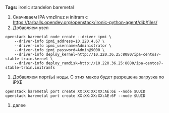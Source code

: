 **Tags:** ironic standelon baremetal
1. Скачиваем IPA vmzlinuz и initram c https://tarballs.opendev.org/openstack/ironic-python-agent/dib/files/
1. Добавляем узел
  ```shell
  openstack baremetal node create --driver ipmi \
      --driver-info ipmi_address=10.220.4.67 \
      --driver-info ipmi_username=Administrator \
      --driver-info ipmi_password=Admin@9000 \
      --driver-info deploy_kernel=http://10.220.36.25:8080/ipa-centos7-stable-train.kernel \
      --driver-info deploy_ramdisk=http://10.220.36.25:8080/ipa-centos7-stable-train.initramfs
  ```
1. Добавляем порт(ы) ноды. С этих маков будет разрешена загрузка по iPXE
```shell
openstack baremetal port create XX:XX:XX:XX:AE:6E --node $UUID
openstack baremetal port create XX:XX:XX:XX:AE:6F --node $UUID
```
1. далее
